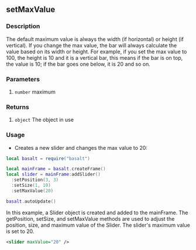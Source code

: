 ## setMaxValue

### Description

The default maximum value is always the width (if horizontal) or height (if vertical). If you change the max value, the bar will always calculate the value based on its width or height. For example, if you set the max value to 100, the height is 10 and it is a vertical bar, this means if the bar is on top, the value is 10; if the bar goes one below, it is 20 and so on.

### Parameters

1. `number` maximum

### Returns

1. `object` The object in use

### Usage

* Creates a new slider and changes the max value to 20:

```lua
local basalt = require("basalt")

local mainFrame = basalt.createFrame()
local slider = mainFrame:addSlider()
  :setPosition(3, 3)
  :setSize(1, 10)
  :setMaxValue(20)

basalt.autoUpdate()
```

In this example, a Slider object is created and added to the mainFrame. The getPosition, setSize, and setMaxValue methods are used to adjust the position, size, and maximum value of the Slider. The slider's maximum value is set to 20.

```xml
<slider maxValue="20" />
```
